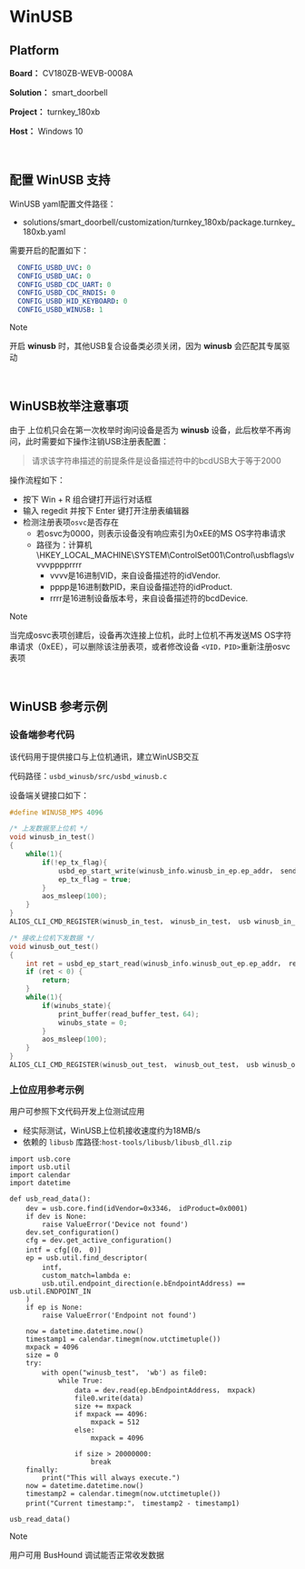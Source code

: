 # WinUSB

## Platform

**Board：**
CV180ZB-WEVB-0008A

**Solution：**
smart_doorbell

**Project：**
turnkey_180xb

**Host：**
Windows 10

<br>

## 配置 WinUSB 支持

WinUSB yaml配置文件路径：
 - solutions/smart_doorbell/customization/turnkey_180xb/package.turnkey_180xb.yaml

需要开启的配置如下：
```yaml
  CONFIG_USBD_UVC: 0
  CONFIG_USBD_UAC: 0
  CONFIG_USBD_CDC_UART: 0
  CONFIG_USBD_CDC_RNDIS: 0
  CONFIG_USBD_HID_KEYBOARD: 0
  CONFIG_USBD_WINUSB: 1
```
> [!NOTE]
> 开启 **winusb** 时，其他USB复合设备类必须关闭，因为 **winusb** 会匹配其专属驱动

<br>

## WinUSB枚举注意事项

由于 上位机只会在第一次枚举时询问设备是否为 **winusb** 设备，此后枚举不再询问，此时需要如下操作注销USB注册表配置：
> 请求该字符串描述的前提条件是设备描述符中的bcdUSB大于等于2000

操作流程如下：
- 按下 Win + R 组合键打开运行对话框
- 输入 regedit 并按下 Enter 键打开注册表编辑器
- 检测注册表项`osvc`是否存在
  - 若osvc为0000，则表示设备没有响应索引为0xEE的MS OS字符串请求
  - 路径为：计算机\HKEY_LOCAL_MACHINE\SYSTEM\ControlSet001\Control\usbflags\vvvvpppprrrr
    - vvvv是16进制VID，来自设备描述符的idVendor.
    - pppp是16进制数PID，来自设备描述符的idProduct.
    - rrrr是16进制设备版本号，来自设备描述符的bcdDevice.

> [!NOTE]
> 当完成osvc表项创建后，设备再次连接上位机，此时上位机不再发送MS OS字符串请求（0xEE），可以删除该注册表项，或者修改设备 `<VID，PID>`重新注册osvc表项

<br>

## WinUSB 参考示例

### 设备端参考代码
该代码用于提供接口与上位机通讯，建立WinUSB交互

代码路径：`usbd_winusb/src/usbd_winusb.c`

设备端关键接口如下：
```c
#define WINUSB_MPS 4096

/* 上发数据至上位机 */
void winusb_in_test()
{
    while(1){
        if(!ep_tx_flag){
            usbd_ep_start_write(winusb_info.winusb_in_ep.ep_addr， sendbuffer， WINUSB_MPS);
            ep_tx_flag = true;
        }
        aos_msleep(100);
    }
}
ALIOS_CLI_CMD_REGISTER(winusb_in_test， winusb_in_test， usb winusb_in_test input);

/* 接收上位机下发数据 */
void winusb_out_test()
{
    int ret = usbd_ep_start_read(winusb_info.winusb_out_ep.ep_addr， read_buffer_test， WINUSB_MPS);
    if (ret < 0) {
        return;
    }
    while(1){
        if(winubs_state){
            print_buffer(read_buffer_test，64);
            winubs_state = 0;
        }
        aos_msleep(100);
    }
}
ALIOS_CLI_CMD_REGISTER(winusb_out_test， winusb_out_test， usb winusb_out_test  output);
```

### 上位应用参考示例




用户可参照下文代码开发上位测试应用
 - 经实际测试，WinUSB上位机接收速度约为18MB/s
 - 依赖的 `libusb` 库路径:`host-tools/libusb/libusb_dll.zip`

```shell
import usb.core
import usb.util
import calendar
import datetime

def usb_read_data():
    dev = usb.core.find(idVendor=0x3346， idProduct=0x0001)
    if dev is None:
        raise ValueError('Device not found')
    dev.set_configuration()
    cfg = dev.get_active_configuration()
    intf = cfg[(0， 0)]
    ep = usb.util.find_descriptor(
        intf，
        custom_match=lambda e:
        usb.util.endpoint_direction(e.bEndpointAddress) == usb.util.ENDPOINT_IN
    )
    if ep is None:
        raise ValueError('Endpoint not found')

    now = datetime.datetime.now()
    timestamp1 = calendar.timegm(now.utctimetuple())
    mxpack = 4096
    size = 0
    try:
        with open("winusb_test"， 'wb') as file0:
            while True:
                data = dev.read(ep.bEndpointAddress， mxpack)
                file0.write(data)
                size += mxpack
                if mxpack == 4096:
                    mxpack = 512
                else:
                    mxpack = 4096

                if size > 20000000:
                    break
    finally:
        print("This will always execute.")
    now = datetime.datetime.now()
    timestamp2 = calendar.timegm(now.utctimetuple())
    print("Current timestamp:"， timestamp2 - timestamp1)

usb_read_data()
```

> [!NOTE]
> 用户可用 BusHound 调试能否正常收发数据